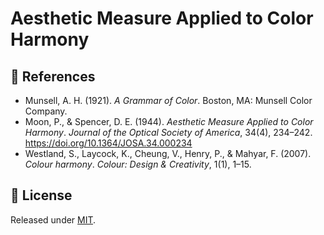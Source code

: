 # Aesthetic Measure Applied to Color Harmony

## 📍 References
- Munsell, A. H. (1921). *A Grammar of Color*. Boston, MA: Munsell Color Company.
- Moon, P., & Spencer, D. E. (1944). *Aesthetic Measure Applied to Color Harmony*. *Journal of the Optical Society of America*, 34(4), 234–242. https://doi.org/10.1364/JOSA.34.000234
- Westland, S., Laycock, K., Cheung, V., Henry, P., & Mahyar, F. (2007). *Colour harmony*. *Colour: Design & Creativity*, 1(1), 1–15.

## 🪪 License
Released under [MIT](LICENSE).